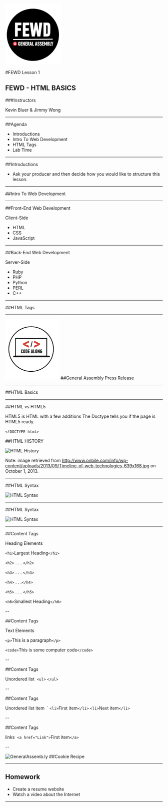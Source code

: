 ![GeneralAssemb.ly](../assets/img/icons/FEWD_Logo.png)

#FEWD Lesson 1
## FEWD - HTML BASICS

###Instructors

Kevin Bluer & Jimmy Wong

---


##Agenda

*	Introductions 
*	Intro To Web Development
*	HTML Tags
*	Lab Time

---


##Introductions

*	Ask your producer and then decide how you would like to structure this lesson.

---



##Intro To Web Development


---

##Front-End Web Development

Client-Side

*	HTML
*	CSS
*	JavaScript	

---

##Back-End Web Development

Server-Side

*	Ruby
*	PHP
*	Python
*	PERL
*	C++

---



##HTML Tags

---


![GeneralAssemb.ly](../assets/img/icons/code_along.png)
##General Assembly Press Release

---

##HTML Basics

---


##HTML vs HTML5

HTML5 is HTML with a few additions
The Doctype tells you if the page is HTML5 ready.


```<!DOCTYPE html>```


##HTML HISTORY

![HTML History](../assets/img/unit_1/Timeline_of_web_technologies.jpg)

Note:
image retrieved from http://www.onbile.com/info/wp-content/uploads/2013/09/Timeline-of-web-technologies-639x168.jpg on October 1, 2013.

---


##HTML Syntax

![HTML Syntax](../assets/img/unit_1/tags.png)

---

##HTML Syntax

![HTML Syntax](../assets/img/unit_1/tags_attributes.png)

---

##Content Tags

Heading Elements

```<h1>```Largest Heading```</h1>```

```<h2>``` . . . ```</h2>```

```<h3>``` . . . ```</h3>```

```<h4>``` . . .```</h4>```

```<h5>``` . . . ```</h5>```

```<h6>```Smallest Heading```</h6>```

--

##Content Tags

Text Elements

```<p>```This is a paragraph```</p>```

```<code>```This is some computer code```</code>```

--

##Content Tags

Unordered list 
```<ul>``` ```</ul>```

--

##Content Tags

Unordered list item 
`
	```<li>```First item```</li>```
    ```<li>```Next item```</li>```


--

##Content Tags

links 
 ```<a href="Link">```First item```</a>```


--


![GeneralAssemb.ly](../assets/img/icons/exercise_icon_md.png)
##Cookie Recipe

---

## Homework

*	Create a resume website
*	Watch a video about the Internet

---
